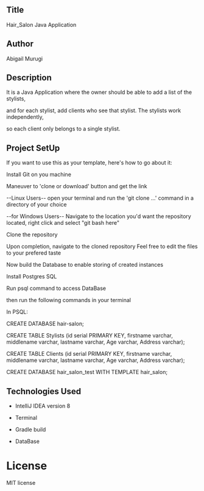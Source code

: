 ## Title

Hair_Salon Java Application


## Author

Abigail Murugi


## Description

It is a Java Application where the owner should be able to add a list of the stylists,

and for each stylist, add clients who see that stylist. The stylists work independently,

so each client only belongs to a single stylist.


## Project SetUp

If you want to use this as your template, here's how to go about it:

Install Git on you machine

Maneuver to 'clone or download' button and get the link

--Linux Users-- open your terminal and run the 'git clone ...' command in a directory of your choice

--for Windows Users-- Navigate to the location you'd want the repository located, right click and select "git bash here"

Clone the repository

Upon completion, navigate to the cloned repository Feel free to edit the files to your prefered taste

Now build the Database to enable storing of created instances

Install Postgres SQL

Run psql command to access DataBase

then run the following commands in your terminal

In PSQL:

CREATE DATABASE hair-salon;

CREATE TABLE Stylists (id serial PRIMARY KEY, firstname varchar, middlename varchar, lastname varchar, Age varchar, Address varchar);

CREATE TABLE Clients (id serial PRIMARY KEY, firstname varchar, middlename varchar, lastname varchar, Age varchar, Address varchar);

CREATE DATABASE hair_salon_test WITH TEMPLATE hair_salon;

## Technologies Used

* IntelliJ IDEA version 8

* Terminal

* Gradle build

* DataBase

# License

MIT license
